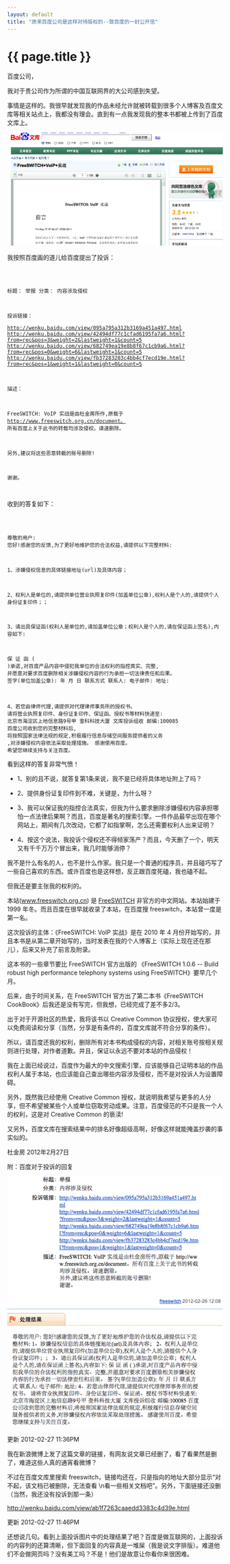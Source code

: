 ```yaml
---
layout: default
title: "原来百度公司是这样对待版权的--致百度的一封公开信"
---
```


# {{ page.title }}

百度公司，

我对于贵公司作为所谓的中国互联网界的大公司感到失望。

事情是这样的。我很早就发现我的作品未经允许就被转载到很多个人博客及百度文库等相关站点上，我都没有理会。直到有一点我发现我的整本书都被上传到了百度文库上。

<img src="/images/tousubaidu/tousubaidu2.png" width="600">

我按照百度画的道儿给百度提出了投诉：

<code>


标题：	举报
分类：	内容涉及侵权

投诉链接：	
http://wenku.baidu.com/view/095a795a312b3169a451a497.html
http://wenku.baidu.com/view/42494df77c1cfad6195fa7a6.html?from=rec&pos=3&weight=2&lastweight=1&count=5
http://wenku.baidu.com/view/682749ea19e8b8f67c1cb9a6.html?from=rec&pos=0&weight=6&lastweight=1&count=5
http://wenku.baidu.com/view/fb37283283c4bb4cf7ecd19e.html?from=rec&pos=1&weight=1&lastweight=0&count=5

描述：	

FreeSWITCH: VoIP 实战是由杜金房所作,原载于 http://www.freeswitch.org.cn/document。
所有百度上关于此书的转载均涉及侵权。请速删除。 

另外,建议将这些恶意转截的账号删除! 

谢谢。

</code>

收到的答复如下：

<code>

尊敬的用户: 您好!感谢您的反馈,为了更好地维护您的合法权益,请提供以下完整材料: 

1、涉嫌侵权信息的具体链接地址(url)及具体内容； 

2、权利人是单位的,请提供单位营业执照复印件(加盖单位公章),权利人是个人的,请提供个人身份证复印件；； 

3、请出具保证函(权利人是单位的,请加盖单位公章；权利人是个人的,请在保证函上签名),内容如下: 

保 证 函 ( )承诺,对百度产品内容中侵犯我单位的合法权利的指控真实、完整,
并愿意对要求百度删除相关涉嫌侵权内容的行为承担一切法律责任和后果。
签字(单位加盖公章): 年 月 日 
联系方式 联系人: 电子邮件: 地址: 

4、若您由律师代理,请提供对代理律师事务所的授权书。
 请将营业执照复印件、身份证复印件、保证函、授权书等材料快递至:
北京市海淀区上地信息路9号甲 奎科科技大厦 文库投诉组收
邮编:100085 百度公司收到您的完整材料后,
将按照国家法律法规的规定,积极履行信息存储空间服务提供者的义务
,对涉嫌侵权内容依法采取处理措施。 感谢使用百度。
希望您继续支持与关注百度。
</code>

看到这样的答复非常气愤！

* 1、别的且不说，就答复第1条来说，我不是已经将具体地址附上了吗？

* 2、提供身份证复印件到不难，关键是，为什么呀？

* 3、我可以保证我的指控合法真实，但我为什么要求删除涉嫌侵权内容承担哪怕一点法律后果啊？而且，百度是著名的搜索引擎。一件作品最早出现在哪个网站上，期间有几次改动，它都了如指掌啊，怎么还需要权利人出来证明？

* 4、按这个说法，我投诉个侵权还不得倾家荡产？而且，今天删了一个，明天又有千千万万个冒出来，我几时能够消停？


我不是什么有名的人，也不是什么作家。我只是一个普通的程序员，并且碰巧写了一些自己喜欢的东西。或许百度也是这样想，反正跟百度死磕，我也磕不起。

但我还是要主张我的权利的。

本站(www.freeswitch.org.cn) 是 [FreeSWITCH](http://www.freeswitch.org) 非官方的中文网站。本站始建于 1999 年冬。而且百度在很早就收录了本站，在百度搜 freeswitch，本站曾一度是第一名。

这次投诉的主体：《FreeSWITCH: VoIP 实战》是在 2010 年 4 月份开始写的，并且本书是从第二章开始写的，当时发表在我的个人博客上（实际上现在还在那儿），后来又补充了前言及附录。

这本书的一些章节要比 FreeSWITCH 官方出版的 《FreeSWITCH 1.0.6 -- Build robust high performance telephony systems using FreeSWITCH》要早几个月。

后来，由于时间关系，在 FreeSWITCH 官方出了第二本书《FreeSWITCH CookBook》后我还是没有写完，但我想，已经完成了差不多2/3。

出于对于开源社区的热爱，我将该书以 Creative Common 协议授权，使大家可以免费阅读和分享（当然，分享是有条件的，百度文库就不符合分享的条件）。

所以，请百度还我的权利，删除所有对本书构成侵权的内容，对相关账号按相关规则进行处理，对作者道歉。并且，保证以永远不要对本站的作品侵权！

我在上面已经说过，百度作为最大的中文搜索引擎，应该能够自己证明本站的作品权利人属于本站，也应该能自己查出哪些内容涉及侵权，而不是对投诉人为设置障碍。

另外，既然我已经使用 Creative Common 授权，就说明我希望与更多的人分享，但不希望被某些个人或单位窃取劳动成果。注意，百度侵范的不只是我一个人的权利，这是对 Creative Common 的亵渎!

又另外，百度文库在搜索结果中的排名好像超级高啊，好像这样就能掩盖抄袭的事实似的。


杜金房
2012年2月27日

附：百度对于投诉的回复

<img src="/images/tousubaidu/tousubaidu1.png">



更新 2012-02-27 11:36PM 

我在新浪微博上发了这篇文章的链接，有网友说文章已经删了，看了看果然是删了，难道这些人真的通宵看微博？

不过在百度文库里搜索 freeswitch，链接均还在，只是指向的地址大部分显示“对不起，该文档已被删除，无法查看
\n看一些相关文档吧”。另外，下面链接还没删（当然，我还没有投诉到那一条）

http://wenku.baidu.com/view/ab1f7263caaedd3383c4d39e.html


更新 2012-02-27 11:46PM

还想说几句。看到上面投诉图片中的处理结果了吧？百度是做互联网的，上面投诉的内容列的还算清晰，但下面回复的内容真是一堆屎（我是说文字排版）。难道他们不会做网页吗？没有美工吗？不是！他们是故意让你看你来很困难。
